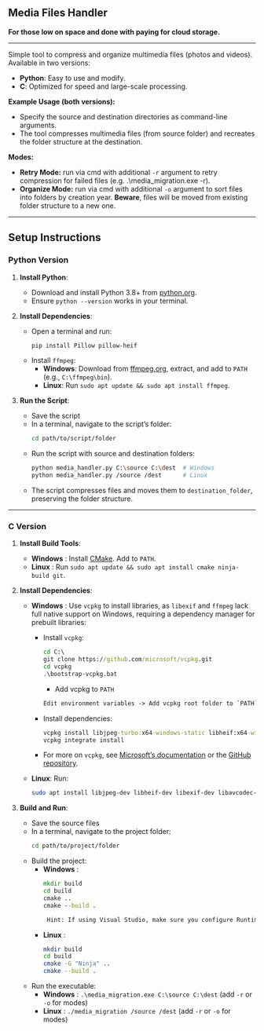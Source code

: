 ## Media Files Handler

**For those low on space and done with paying for cloud storage.** 

---

Simple tool to compress and organize multimedia files (photos and videos). Available in two versions:  
- **Python**: Easy to use and modify.  
- **C**: Optimized for speed and large-scale processing.

**Example Usage (both versions):** 

- Specify the source and destination directories as command-line arguments.  
- The tool compresses multimedia files (from source folder) and recreates the folder structure at the destination.

**Modes:** 

- **Retry Mode:** run via cmd with additional `-r` argument to retry compression for failed files (e.g. .\media_migration.exe -r).
- **Organize Mode:** run via cmd with additional `-o` argument to sort files into folders by creation year. **Beware**, files will be moved from existing folder structure to a new one. 

---

## Setup Instructions

### Python Version

1. **Install Python**:  
   - Download and install Python 3.8+ from [python.org](https://www.python.org/downloads/).  
   - Ensure `python --version` works in your terminal.

2. **Install Dependencies**:  
   - Open a terminal and run:  
     ```bash
     pip install Pillow pillow-heif
     ```  
   - Install `ffmpeg`:  
     - **Windows**: Download from [ffmpeg.org](https://ffmpeg.org/download.html), extract, and add to `PATH` (e.g., `C:\ffmpeg\bin`).  
     - **Linux**: Run `sudo apt update && sudo apt install ffmpeg`.

3. **Run the Script**:  
   - Save the script
   - In a terminal, navigate to the script’s folder:  
     ```bash
     cd path/to/script/folder
     ```  
   - Run the script with source and destination folders:  
     ```bash
     python media_handler.py C:\source C:\dest  # Windows
     python media_handler.py /source /dest      # Linux
     ```  
   - The script compresses files and moves them to `destination_folder`, preserving the folder structure.

---

### C Version

1. **Install Build Tools**:  
   - **Windows** : Install [CMake](https://cmake.org/download/). Add to `PATH`.  
   - **Linux** : Run `sudo apt update && sudo apt install cmake ninja-build git`.

2. **Install Dependencies**:  
   - **Windows** : Use `vcpkg` to install libraries, as `libexif` and `ffmpeg` lack full native support on Windows, requiring a dependency manager for prebuilt libraries:  
     - Install `vcpkg`:  
       ```cmd
       cd C:\
       git clone https://github.com/microsoft/vcpkg.git
       cd vcpkg
       .\bootstrap-vcpkg.bat
       ```
       - Add vcpkg to `PATH`
       ```cmd
       Edit environment variables -> Add vcpkg root folder to `PATH` (e.g. C:\vcpkg)
       ```

     - Install dependencies:  
       ```cmd
       vcpkg install libjpeg-turbo:x64-windows-static libheif:x64-windows-static libexif:x64-windows-static ffmpeg:x64-windows-static libpng:x64-windows
       vcpkg integrate install
       ```  
     - For more on `vcpkg`, see [Microsoft’s documentation](https://learn.microsoft.com/en-us/vcpkg/) or the [GitHub repository](https://github.com/microsoft/vcpkg).  
   - **Linux**: Run:  
     ```bash
     sudo apt install libjpeg-dev libheif-dev libexif-dev libavcodec-dev libavformat-dev libavutil-dev libswscale-dev libpng-dev
     ```

3. **Build and Run**:  
   - Save the source files
   - In a terminal, navigate to the project folder:  
     ```bash
     cd path/to/project/folder
     ```  
   - Build the project:  
     - **Windows** :  
       ```cmd
       mkdir build
       cd build
       cmake ..
       cmake --build .

        Hint: If using Visual Studio, make sure you configure Runtime Library to be Multi-threaded DLL (/MD), ensuring executable will rely on the system-installed DLLs.  (Properties / Configuration Properties / C/C++ / Code Generation / Runtime Library)        
       ```
     - **Linux** :  
       ```bash
       mkdir build
       cd build
       cmake -G "Ninja" ..
       cmake --build .
       ```  
   - Run the executable:  
     - **Windows** : `.\media_migration.exe C:\source C:\dest` (add `-r` or `-o` for modes)  
     - **Linux** : `./media_migration /source /dest` (add `-r` or `-o` for modes)
